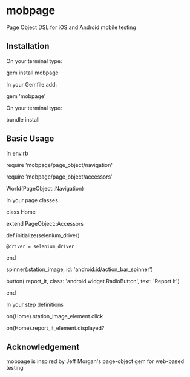 # mobpage
Page Object DSL for iOS and Android mobile testing

Installation
------------
On your terminal type:

gem install mobpage

In your Gemfile add:

gem 'mobpage'

On your terminal type:

bundle install

Basic Usage
-----------
In env.rb

require 'mobpage/page_object/navigation'

require 'mobpage/page_object/accessors'


World(PageObject::Navigation)

In your page classes

class Home

  extend PageObject::Accessors

  def initialize(selenium_driver)

    @driver = selenium_driver

  end

  spinner(:station_image, id: 'android:id/action_bar_spinner')

  button(:report_it, class: 'android.widget.RadioButton', text: 'Report It')

end

In your step definitions

on(Home).station_image_element.click

on(Home).report_it_element.displayed?

Acknowledgement
---------------

mobpage is inspired by Jeff Morgan's page-object gem for web-based testing

